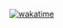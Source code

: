 [![wakatime](https://wakatime.com/badge/github/AlexPT2k22/PINT-SoftSkills.svg)](https://wakatime.com/badge/github/AlexPT2k22/PINT-SoftSkills)

